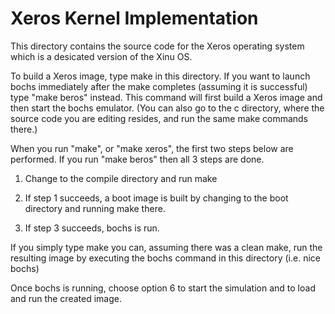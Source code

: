 # Xeros Kernel Implementation

This directory contains the source code for the Xeros operating system
which is a desicated version of the Xinu OS.

To build a Xeros image, type make in this directory. If you want to
launch bochs immediately after the make completes (assuming it is
successful) type "make beros" instead. This command will first build a
Xeros image and then start the bochs emulator.  (You can also go to
the c directory, where the source code you are editing resides, and
run the same make commands there.)

When you run "make", or "make xeros", the first two steps below are
performed. If you run "make beros" then all 3 steps are done.

1. Change to the compile directory and run make

2. If step 1 succeeds, a boot image is built by changing to the boot
directory and running make there. 

3) If step 3 succeeds, bochs is run.

If you simply type make you can, assuming there was a clean make, run
the resulting image by executing the bochs command in this directory
(i.e.  nice bochs)

Once bochs is running, choose option 6 to start the simulation and to
load and run the created image.


